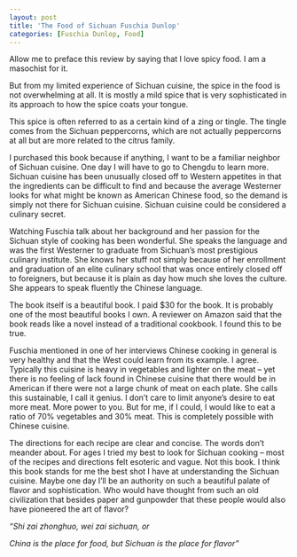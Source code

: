 ```yaml
---
layout: post
title: 'The Food of Sichuan Fuschia Dunlop'
categories: [Fuschia Dunlop, Food]
---
```

Allow me to preface this review by saying that I love spicy food. I am a masochist for it.

But from my limited experience of Sichuan cuisine, the spice in the food is not overwhelming at all. It is mostly a mild spice that is very sophisticated in its approach to how the spice coats your tongue. 

This spice is often referred to as a certain kind of a zing or tingle. The tingle comes from the Sichuan peppercorns, which are not actually peppercorns at all but are more related to the citrus family.

I purchased this book because if anything, I want to be a familiar neighbor of Sichuan cuisine. One day I will have to go to Chengdu to learn more. Sichuan cuisine has been unusually closed off to Western appetites in that the ingredients can be difficult to find and because the average Westerner looks for what might be known as American Chinese food, so the demand is simply not there for Sichuan cuisine. Sichuan cuisine could be considered a culinary secret. 

Watching Fuschia talk about her background and her passion for the Sichuan style of cooking has been wonderful. She speaks the language and was the first Westerner to graduate from Sichuan&#8217;s most prestigious culinary institute. She knows her stuff not simply because of her enrollment and graduation of an elite culinary school that was once entirely closed off to foreigners, but because it is plain as day how much she loves the culture. She appears to speak fluently the Chinese language.

The book itself is a beautiful book. I paid $30 for the book. It is probably one of the most beautiful books I own. A reviewer on Amazon said that the book reads like a novel instead of a traditional cookbook. I found this to be true. 

Fuschia mentioned in one of her interviews Chinese cooking in general is very healthy and that the West could learn from its example. I agree. Typically this cuisine is heavy in vegetables and lighter on the meat &#8211; yet there is no feeling of lack found in Chinese cuisine that there would be in American if there were not a large chunk of meat on each plate. She calls this sustainable, I call it genius. I don&#8217;t care to limit anyone&#8217;s desire to eat more meat. More power to you. But for me, if I could, I would like to eat a ratio of 70% vegetables and 30% meat. This is completely possible with Chinese cuisine.

The directions for each recipe are clear and concise. The words don&#8217;t meander about. For ages I tried my best to look for Sichuan cooking &#8211; most of the recipes and directions felt esoteric and vague. Not this book. I think this book stands for me the best shot I have at understanding the Sichuan cuisine. Maybe one day I&#8217;ll be an authority on such a beautiful palate of flavor and sophistication. Who would have thought from such an old civilization that besides paper and gunpowder that these people would also have pioneered the art of flavor?

_&#8220;Shi zai zhonghuo, wei zai sichuan, or_ 

_China is the place for food, but Sichuan is the place for flavor&#8221;_<figure class="wp-block-embed-amazon-kindle wp-block-embed is-type-rich is-provider-amazon">

<div class="wp-block-embed__wrapper">
</div></figure>
